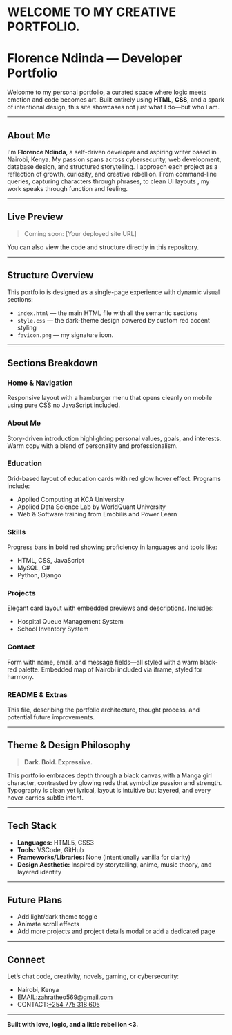 # WELCOME TO MY CREATIVE PORTFOLIO.
# Florence Ndinda — Developer Portfolio

Welcome to my personal portfolio, a curated space where logic meets emotion and code becomes art. Built entirely using **HTML**, **CSS**, and a spark of intentional design, this site showcases not just what I do—but who I am.

---

## About Me

I'm **Florence Ndinda**, a self-driven developer and aspiring writer based in Nairobi, Kenya. My passion spans across cybersecurity, web development, database design, and structured storytelling. I approach each project as a reflection of growth, curiosity, and creative rebellion. From command-line queries, capturing characters through phrases, to clean UI layouts , my work speaks through function and feeling.

---

## Live Preview

> Coming soon: [Your deployed site URL]

You can also view the code and structure directly in this repository.

---

## Structure Overview

This portfolio is designed as a single-page experience with dynamic visual sections:

- `index.html` — the main HTML file with all the semantic sections
- `style.css` — the dark-theme design powered by custom red accent styling
- `favicon.png` — my signature icon. 

---

## Sections Breakdown

### Home & Navigation
Responsive layout with a hamburger menu that opens cleanly on mobile using pure CSS no JavaScript included.

### About Me
Story-driven introduction highlighting personal values, goals, and interests. Warm copy with a blend of personality and professionalism.

###  Education
Grid-based layout of education cards with red glow hover effect. Programs include:

- Applied Computing at KCA University
- Applied Data Science Lab by WorldQuant University
- Web & Software training from Emobilis and Power Learn

### Skills
Progress bars in bold red showing proficiency in languages and tools like:
- HTML, CSS, JavaScript
- MySQL, C#
- Python, Django

### Projects
Elegant card layout with embedded previews and descriptions. Includes:
- Hospital Queue Management System
- School Inventory System

### Contact
Form with name, email, and message fields—all styled with a warm black-red palette. Embedded map of Nairobi included via iframe, styled for harmony.

### README & Extras
This file, describing the portfolio architecture, thought process, and potential future improvements.

---

## Theme & Design Philosophy

> **Dark. Bold. Expressive.**

This portfolio embraces depth through a black canvas,with a Manga girl character, contrasted by glowing reds that symbolize passion and strength. Typography is clean yet lyrical, layout is intuitive but layered, and every hover carries subtle intent.

---

## Tech Stack

- **Languages:** HTML5, CSS3
- **Tools:** VSCode, GitHub
- **Frameworks/Libraries:** None (intentionally vanilla for clarity)
- **Design Aesthetic:** Inspired by storytelling, anime, music theory, and layered identity

---

## Future Plans

- Add light/dark theme toggle
- Animate scroll effects
- Add more projects and project details modal or add a dedicated page

---

## Connect

Let’s chat code, creativity, novels, gaming, or cybersecurity:
-  Nairobi, Kenya
- EMAIL:[zahratheo569@gmail.com](mailto:zahratheo569@gmail.com)
- CONTACT:[+254 775 318 605](tel:+254775318605)

---

**Built with love, logic, and a little rebellion <3.**
